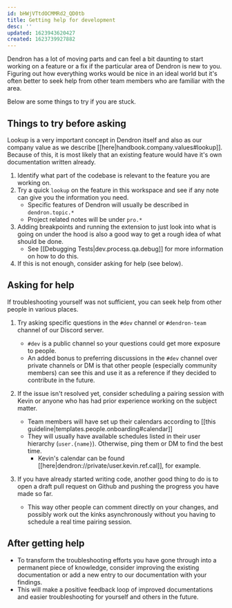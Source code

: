 ```yaml
---
id: bHWjVTtdOCMMRd2_QD0tb
title: Getting help for development
desc: ''
updated: 1623943620427
created: 1623739927882
---
```


Dendron has a lot of moving parts and can feel a bit daunting to start working on a feature or a fix if the particular area of Dendron is new to you.
Figuring out how everything works would be nice in an ideal world but it's often better to seek help from other team members who are familiar with the area.

Below are some things to try if you are stuck.

## Things to try before asking

Lookup is a very important concept in Dendron itself and also as our company value as we describe [[here|handbook.company.values#lookup]].
Because of this, it is most likely that an existing feature would have it's own documentation written already.

1. Identify what part of the codebase is relevant to the feature you are working on.
1. Try a quick `lookup` on the feature in this workspace and see if any note can give you the information you need.
    - Specific features of Dendron will usually be described in `dendron.topic.*`
    - Project related notes will be under `pro.*`
1. Adding breakpoints and running the extension to just look into what is going on under the hood is also a good way to get a rough idea of what should be done.
    - See [[Debugging Tests|dev.process.qa.debug]] for more information on how to do this.
1. If this is not enough, consider asking for help (see below).

## Asking for help

If troubleshooting yourself was not sufficient, you can seek help from other people in various places.

1. Try asking specific questions in the `#dev` channel or `#dendron-team` channel of our Discord server.
    - `#dev` is a public channel so your questions could get more exposure to people.
    - An added bonus to preferring discussions in the `#dev` channel over private channels or DM is that other people (especially community members) can see this and use it as a reference if they decided to contribute in the future.

1. If the issue isn't resolved yet, consider scheduling a pairing session with Kevin or anyone who has had prior experience working on the subject matter.
    - Team members will have set up their calendars according to [[this guideline|templates.people.onboarding#calendar]] 
    - They will usually have available schedules listed in their user hierarchy (`user.{name}`). Otherwise, ping them or DM to find the best time.
        - Kevin's calendar can be found [[here|dendron://private/user.kevin.ref.cal]], for example.

1. If you have already started writing code, another good thing to do is to open a draft pull request on Github and pushing the progress you have made so far.
    - This way other people can comment directly on your changes, and possibly work out the kinks asynchronously without you having to schedule a real time pairing session.

## After getting help

- To transform the troubleshooting efforts you have gone through into a permanent piece of knowledge, consider improving the existing documentation or add a new entry to our documentation with your findings.
- This will make a positive feedback loop of improved documentations and easier troubleshooting for yourself and others in the future.
